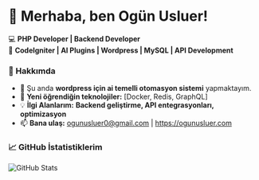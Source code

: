 # 👋 Merhaba, ben Ogün Usluer!  

💻 **PHP Developer | Backend Developer**  
🚀 **CodeIgniter | AI Plugins | Wordpress | MySQL | API Development**  

### 🌟 Hakkımda
- 🔭 Şu anda **wordpress için ai temelli otomasyon sistemi** yapmaktayım.  
- 🌱 **Yeni öğrendiğin teknolojiler:** [Docker, Redis, GraphQL]  
- 💡 **İlgi Alanlarım:** **Backend geliştirme, API entegrasyonları, optimizasyon**  
- 📫 **Bana ulaş:** ogunusluer0@gmail.com | https://ogunusluer.com

### 📈 GitHub İstatistiklerim  
![GitHub Stats](https://github-readme-stats.vercel.app/api?username=ngrsk&show_icons=true&theme=radical)  
